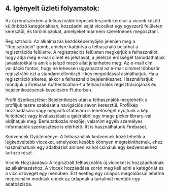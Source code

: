 ## 4. Igényelt üzleti folyamatok:

Az új rendszerben a felhasználók képesek lesznek keresni a viccek között különböző kategóriákban, hozzáadni saját
vicceiket egy egyszerű felületen keresztül, és törölni azokat, amelyeket már nem szeretnének megosztani.

Regisztráció: Az alkalmazás kezdőképernyőjén jelenjen meg a "Regisztráció" gomb,
amelyre kattintva a felhasználó bejuthat a regisztrációs felületre.
A regisztrációs felületen megkérjük a felhasználót, hogy adja meg e-mail címét és jelszavát,
a jelelszó erősségét támodathatjuk javaslatokkal is amik a jelsző mező allat jelenhetne meg.
Az e-mail cím validáció fontos, hogy ne lehessen ugyanazzal az e-mail címmel többször regisztrálni
ezt a standard ellenőrző li kes megoldással csinálhatjuk.
Ha a regisztráció sikeres, akkor a felhasználó bejelentkezhet.
Használhatjuk mondjuk a Firebase Authentication-t a felhasználók regisztrációjának és bejelentkezésének kezelésére Flutterben.

Profil Szerkesztése: Bejelentkezés után a felhasználók megtehetik a profiljuk testre szabását a navigációs sávon keresztül.
Profilkép hozzáadására vagy megváltoztatására is lehetőséget nyújtunk a kép feltöltését vagy kiválasztását a galériából  egy image picker library-val oldjhatjuk meg.
Bemutatkozás mezője, valamint egyéb személyes információk szerkesztése is elérhető. Itt is használhatunk Firebaset.

Kedvencek Gyűjteménye: A felhasználók kedvencek közé tehetik a legkedveltebb vicceket, amelyeket
később könnyen megtekinthetnek, ehez használhatunk egy adatbázist amiben valhol csináluk egy
kedvencekhez tartozó részt .

Viccek Hozzáadása: A regisztrált felhasználók új vicceket is hozzáadhatnak az alkalmazáshoz.
A viccek hozzáadása során meg kell adni a kategóriát és a vicc szövegét egy menüben.
Ezt esetleg egy ürlapos megoldással lehetne megcsinálni modnjuk ennek az ürlapnak a tartalmát
mentjük egy adatbázisba.

